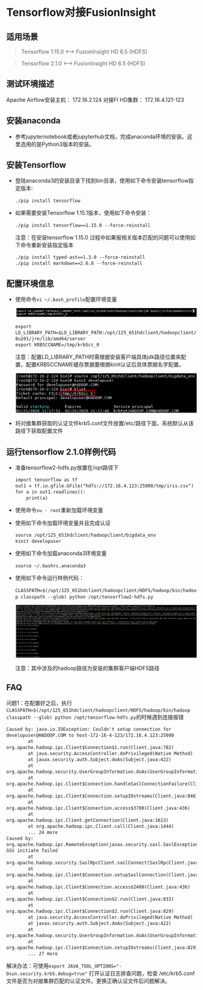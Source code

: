 # Tensorflow对接FusionInsight

## 适用场景
> Tensorflow 1.15.0 <--> FusionInsight HD 6.5 (HDFS)

> Tensorflow 2.1.0 <--> FusionInsight HD 6.5 (HDFS)



## 测试环境描述

Apache Airflow安装主机： 172.16.2.124
对接FI HD集群： 172.16.4.121-123

## 安装anaconda

- 参考jupyternotebook或者jupyterhub文档，完成anaconda环境的安装。这里选用的是Python3版本的安装。

## 安装Tensorflow

- 登陆anaconda3的安装目录下找到bin目录，使用如下命令安装tensorflow指定版本:

  `./pip install tensorflow`

- 如果需要安装Tensorflow 1.15.1版本，使用如下命令安装：

  `./pip install tensorflow==1.15.0 --force-reinstall`

  注意：在安装tensorflow 1.15.0 过程中如果报相关版本匹配的问题可以使用如下命令重新安装指定版本

  ```
  ./pip install typed-ast==1.3.0 --force-reinstall
  ./pip install markdown==2.6.8 --force-reinstall
  ```


## 配置环境信息

- 使用命令`vi ~/.bash_profile`配置环境变量

  ![](assets/Tensorflow/markdown-img-paste-20200225111516775.png)

  ```
  export LD_LIBRARY_PATH=$LD_LIBRARY_PATH:/opt/125_651hdclient/hadoopclient/JDK/jdk-8u201/jre/lib/amd64/server
  export KRB5CCNAME=/tmp/krb5cc_0
  ```

  注意：配置LD_LIBRARY_PATH时需根据安装客户端具体jdk路径位置来配置，配置KRB5CCNAME缓存票据要根据kinit认证后具体票据名字配置。

  ![](assets/Tensorflow/markdown-img-paste-2020022511181531.png)

- 将对接集群获取的认证文件krb5.conf文件放置/etc/路径下面，系统默认从该路径下获取配置文件



## 运行tensorflow 2.1.0样例代码

- 准备tensorflow2-hdfs.py放置在/opt路径下

  ```
  import tensorflow as tf
  out1 = tf.io.gfile.GFile("hdfs://172.16.4.123:25000/tmp/iris.csv")
  for a in out1.readlines():
      print(a)
  ```

- 使用命令`su - root`重新加载环境变量

- 使用如下命令加载环境变量并且完成认证

  ```
  source /opt/125_651hdclient/hadoopclient/bigdata_env
  kinit developuser
  ```

- 使用如下命令加载anaconda3环境变量

  `source ~/.bashrc.anaconda3`

- 使用如下命令运行样例代码：

  `CLASSPATH=$(/opt/125_651hdclient/hadoopclient/HDFS/hadoop/bin/hadoop classpath --glob) python /opt/tensorflow2-hdfs.py`

  ![](assets/Tensorflow/markdown-img-paste-20200228150403345.png)

  注意：其中涉及的hadoop路径为安装的集群客户端HDFS路径






## FAQ

问题1：在配置好之后，执行`CLASSPATH=$(/opt/125_651hdclient/hadoopclient/HDFS/hadoop/bin/hadoop classpath --glob) python /opt/tensorflow-hdfs.py`的时候遇到连接报错

```
Caused by: java.io.IOException: Couldn't setup connection for developuser@HADOOP.COM to host-172-16-4-123/172.16.4.123:25000
        at org.apache.hadoop.ipc.Client$Connection$1.run(Client.java:782)
        at java.security.AccessController.doPrivileged(Native Method)
        at javax.security.auth.Subject.doAs(Subject.java:422)
        at org.apache.hadoop.security.UserGroupInformation.doAs(UserGroupInformation.java:1729)
        at org.apache.hadoop.ipc.Client$Connection.handleSaslConnectionFailure(Client.java:753)
        at org.apache.hadoop.ipc.Client$Connection.setupIOstreams(Client.java:846)
        at org.apache.hadoop.ipc.Client$Connection.access$3700(Client.java:436)
        at org.apache.hadoop.ipc.Client.getConnection(Client.java:1613)
        at org.apache.hadoop.ipc.Client.call(Client.java:1444)
        ... 24 more
Caused by: org.apache.hadoop.ipc.RemoteException(javax.security.sasl.SaslException): GSS initiate failed
        at org.apache.hadoop.security.SaslRpcClient.saslConnect(SaslRpcClient.java:374)
        at org.apache.hadoop.ipc.Client$Connection.setupSaslConnection(Client.java:640)
        at org.apache.hadoop.ipc.Client$Connection.access$2400(Client.java:436)
        at org.apache.hadoop.ipc.Client$Connection$2.run(Client.java:833)
        at org.apache.hadoop.ipc.Client$Connection$2.run(Client.java:829)
        at java.security.AccessController.doPrivileged(Native Method)
        at javax.security.auth.Subject.doAs(Subject.java:422)
        at org.apache.hadoop.security.UserGroupInformation.doAs(UserGroupInformation.java:1729)
        at org.apache.hadoop.ipc.Client$Connection.setupIOstreams(Client.java:829)
        ... 27 more

```

解决办法：可使用`export JAVA_TOOL_OPTIONS="-Dsun.security.krb5.debug=true"` 打开认证日志排查问题，检查 /etc/krb5.conf文件是否为对接集群匹配的认证文件。更换正确认证文件后问题解决。
